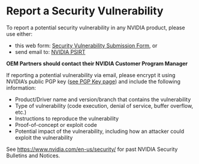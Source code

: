 # Report a Security Vulnerability

To report a potential security vulnerability in any NVIDIA product, please use either:
* this web form: [Security Vulnerability Submission Form](https://www.nvidia.com/object/submit-security-vulnerability.html), or
* send email to: [NVIDIA PSIRT](mailto:psirt@nvidia.com)

**OEM Partners should contact their NVIDIA Customer Program Manager**

If reporting a potential vulnerability via email, please encrypt it using NVIDIA’s public PGP key ([see PGP Key page](https://www.nvidia.com/en-us/security/pgp-key/)) and include the following information:
* Product/Driver name and version/branch that contains the vulnerability
* Type of vulnerability (code execution, denial of service, buffer overflow, etc.)
* Instructions to reproduce the vulnerability
* Proof-of-concept or exploit code
* Potential impact of the vulnerability, including how an attacker could exploit the vulnerability

See https://www.nvidia.com/en-us/security/ for past NVIDIA Security Bulletins and Notices.
